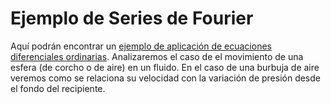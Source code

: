 # Ejemplo de Series de Fourier
Aquí podrán encontrar un [ejemplo de aplicación de ecuaciones diferenciales ordinarias](https://htmlpreview.github.io/?https://github.com/nunezluis/MisCursos/blob/main/MatAvan20B/OtrosMatAv/EjemTrayectoriaFluidosHTML/EjemTrayectoriasFluidos.html). Analizaremos el caso de el movimiento de una esfera (de corcho o de aire) en un fluido. En el caso de una burbuja de aire veremos como se relaciona su velocidad con la variación de presión desde el fondo del recipiente.
